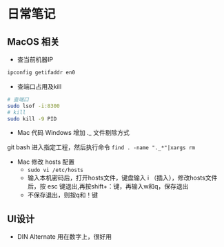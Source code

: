 # 日常笔记

## MacOS 相关

- 查当前机器IP

```sh
ipconfig getifaddr en0
```

- 查端口占用及kill
```sh
# 查端口
sudo lsof -i:8300
# kill
sudo kill -9 PID
```

- Mac 代码 Windows 增加 ._ 文件剔除方式

git bash 进入指定工程，然后执行命令 `find . -name "._*"|xargs rm`

- Mac 修改 hosts 配置
  -  `sudo vi /etc/hosts`
  -  输入本机密码后，打开hosts文件，键盘输入 i （插入），修改hosts文件后，按 esc 键退出,再按shift+：键，再输入w和q，保存退出
  -  不保存退出，则按q和！键

## UI设计

- DIN Alternate 用在数字上，很好用